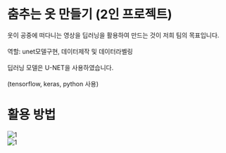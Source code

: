 # 춤추는 옷 만들기 (2인 프로젝트)

옷이 공중에 떠다니는 영상을 딥러닝을 활용하여 만드는 것이 저희 팀의 목표입니다.<br><br>
역할: unet모델구현, 데이터제작 및 데이터라벨링<br><br>
딥러닝 모델은 U-NET을 사용하였습니다.<br><br>
(tensorflow, keras, python 사용)

# 활용 방법
<img src="https://github.com/2Swon/DeepLearning/blob/main/Project/스탑모션/img/1.png" alt="1" style="max-width: 100%;"><br>
<img src="https://github.com/2Swon/web_practice/blob/main/howLOLwell/img/1.png" alt="1" style="max-width: 100%;"><br>
